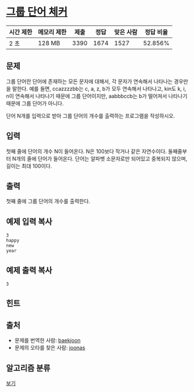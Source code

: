 # [그룹 단어 체커](https://www.acmicpc.net/problem/1316)

| 시간 제한 | 메모리 제한 | 제출   | 정답   | 맞은 사람 | 정답 비율   |
| ----- | ------ | ---- | ---- | ----- | ------- |
| 2 초   | 128 MB | 3390 | 1674 | 1527  | 52.856% |

## 문제

그룹 단어란 단어에 존재하는 모든 문자에 대해서, 각 문자가 연속해서 나타나는 경우만을 말한다. 예를 들면, ccazzzzbb는 c, a, z, b가 모두 연속해서 나타나고, kin도 k, i, n이 연속해서 나타나기 때문에 그룹 단어이지만, aabbbccb는 b가 떨어져서 나타나기 때문에 그룹 단어가 아니다.

단어 N개를 입력으로 받아 그룹 단어의 개수를 출력하는 프로그램을 작성하시오.

## 입력

첫째 줄에 단어의 개수 N이 들어온다. N은 100보다 작거나 같은 자연수이다. 둘째줄부터 N개의 줄에 단어가 들어온다. 단어는 알파벳 소문자로만 되어있고 중복되지 않으며, 길이는 최대 100이다.

## 출력

첫째 줄에 그룹 단어의 개수를 출력한다.

## 예제 입력 복사

```
3
happy
new
year

```

## 예제 출력 복사

```
3
```

## 힌트

## 출처

- 문제를 번역한 사람: [baekjoon](https://www.acmicpc.net/user/baekjoon)
- 문제의 오타를 찾은 사람: [joonas](https://www.acmicpc.net/user/joonas)

## 알고리즘 분류

[보기](https://www.acmicpc.net/problem/1316#)